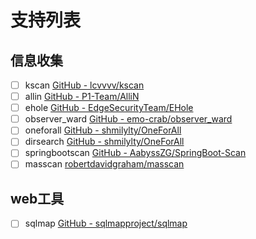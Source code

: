 # 支持列表

## 信息收集

- [ ] kscan [GitHub - lcvvvv/kscan](https://github.com/lcvvvv/kscan)
- [ ] allin [GitHub - P1-Team/AlliN](https://github.com/P1-Team/AlliN)
- [ ] ehole [GitHub - EdgeSecurityTeam/EHole](https://github.com/EdgeSecurityTeam/EHole)
- [ ] observer_ward [GitHub - emo-crab/observer_ward](https://github.com/emo-crab/observer_ward)
- [ ] oneforall [GitHub - shmilylty/OneForAll](https://github.com/shmilylty/OneForAll)
- [ ] dirsearch [GitHub - shmilylty/OneForAll](https://github.com/shmilylty/OneForAll)
- [ ] springbootscan [GitHub - AabyssZG/SpringBoot-Scan](https://github.com/AabyssZG/SpringBoot-Scan)
- [ ] masscan [robertdavidgraham/masscan](https://github.com/robertdavidgraham/masscan)
 
## web工具

- [ ] sqlmap [GitHub - sqlmapproject/sqlmap](https://github.com/sqlmapproject/sqlmap)